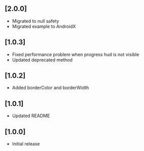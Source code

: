 ## [2.0.0]

* Migrated to null safety
* Migrated example to AndroidX

## [1.0.3]

* Fixed performance problem when progress hud is not visible
* Updated deprecated method

## [1.0.2]

* Added borderColor and borderWidth

## [1.0.1]

* Updated README

## [1.0.0]

* Initial release
